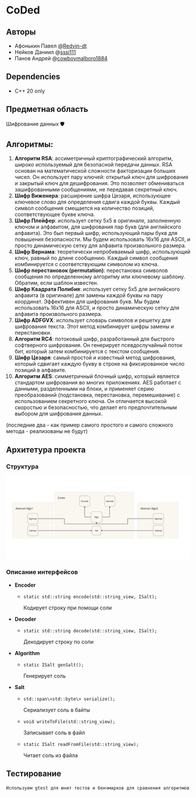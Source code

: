 # CoDed
## Авторы
* Афонькин Павел @[Redvin-dt](https://github.com/Redvin-dt)
* Нейков Даниил @[sssi111](https://github.com/sssi111)
* Панов Андрей @[cowboymalboro1884](https://github.com/cowboymalboro1884)

## Dependencies
* C++ 20 only
## Предметная область
Шифрование данных 🛡️
## Алгоритмы: 
1. **Алгоритм RSA**: ассиметричный криптографический алгоритм, широко используемый для безопасной передачи данных. RSA основан на математической сложности факторизации больших чисел. Он использует пару ключей: открытый ключ для шифрования и закрытый ключ для дешифрования. Это позволяет обмениваться зашифрованными сообщениями, не передавая секретный ключ.
2. **Шифр Виженера**: расширение шифра Цезаря, использующее ключевое слово для определения сдвига каждой буквы. Каждый символ сообщения смещается на количество позиций, соответствующее букве ключа. 
3. **Шифр Плейфер**: использует сетку 5x5 в оригинале, заполненную ключом и алфавитом, для шифрования пар букв (для английского алфавита). Это был первый шифр, использующий пары букв для повышения безопасности. Мы будем использовать 16x16 для ASCII, и просто динамическую сетку для алфавита произвольного размера.
4. **Шифр Вернама**: теоретически непробиваемый шифр, использующий ключ, равный по длине сообщению. Каждый символ сообщения комбинируется с соответствующим символом из ключа.
5. **Шифр перестановок (permutation)**: перестановка символов сообщения по определенному алгоритму или ключевому шаблону. Обратим, если шаблон известен.
6. **Шифр Квадрата Полибия**: использует сетку 5x5 для английского алфавита (в оригинале) для замены каждой буквы на пару координат. Эффективен для шифрования букв. Мы будем использовать 16x16 для ASCII, и просто динамическую сетку для алфавита произвольного размера.
7. **Шифр ADFGVX**: использует словарь символов и решетку для шифрования текста. Этот метод комбинирует шифры замены и перестановки.
8. **Алгоритм RC4**: потоковый шифр, разработанный для быстрого софтверного шифрования. Он генерирует псевдослучайный поток бит, который затем комбинируется с текстом сообщения.
9. **Шифр Цезаря**: cамый простой и известный метод шифрования, который сдвигает каждую букву в строке на фиксированное число позиций в алфавите.
10. **Алгоритм AES**: симметричный блочный шифр, который является стандартом шифрования во многих приложениях. AES работает с данными, разделенными на блоки, и применяет серию преобразований (подстановка, перестановка, перемешивание) с использованием секретного ключа. Он отличается высокой скоростью и безопасностью, что делает его предпочтительным выбором для шифрования данных.

(последние два - как пример самого простого и самого сложного метода - реализованы не будут)


## Архитетура проекта
### Структура
  ![Структура](./image/structure.png?raw=true)
### Описание интерфейсов
- **Encoder**
    - ```static std::string encode(std::string_view, ISalt);```
    
        Кодирует строку при помощи соли

- **Decoder**
    - ```static std::string decode(std::string_view, ISalt);``` 
    
        Декодирует строку по соли

- **Algorithm**
    - ``` static ISalt genSalt(); ```
     
        Генерирует соль

- **Salt**
    - ```std::span\<std::byte\> serialize();```
    
        Сериализует соль в байты
    - ```void writeToFile(std::string_view);```

        Записывает соль в файл

    - ```static ISalt readFromFile(std::string_view);```

        Читает соль из файла

## Тестирование
    Используем gtest для юнит тестов и бенчмарков для сравнения алгоритмов